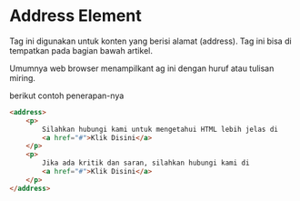 # Address Element

Tag ini digunakan untuk konten yang berisi alamat (address). Tag ini bisa di tempatkan pada bagian bawah artikel.

Umumnya web browser menampilkant ag ini dengan huruf atau tulisan miring. 

berikut contoh penerapan-nya

```html
<address>
    <p>
        Silahkan hubungi kami untuk mengetahui HTML lebih jelas di 
        <a href="#">Klik Disini</a>
    </p>
    <p>
        Jika ada kritik dan saran, silahkan hubungi kami di
        <a href="#">Klik Disini</a>
    </p>
</address>
```